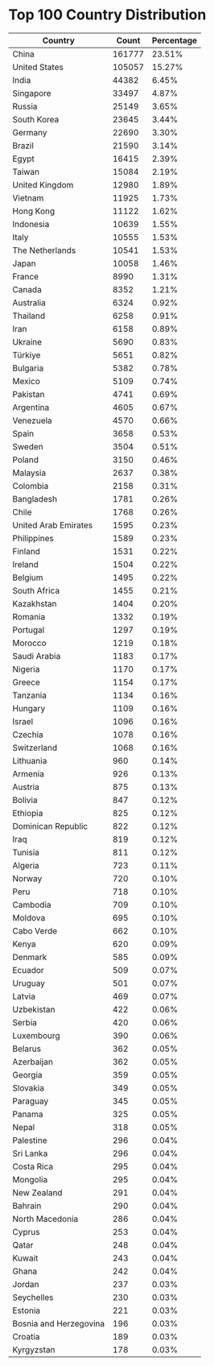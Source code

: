 # Top 100 Country Distribution
| Country | Count | Percentage |
|----|----|----|
| China | 161777 | 23.51% |
| United States | 105057 | 15.27% |
| India | 44382 | 6.45% |
| Singapore | 33497 | 4.87% |
| Russia | 25149 | 3.65% |
| South Korea | 23645 | 3.44% |
| Germany | 22690 | 3.30% |
| Brazil | 21590 | 3.14% |
| Egypt | 16415 | 2.39% |
| Taiwan | 15084 | 2.19% |
| United Kingdom | 12980 | 1.89% |
| Vietnam | 11925 | 1.73% |
| Hong Kong | 11122 | 1.62% |
| Indonesia | 10639 | 1.55% |
| Italy | 10555 | 1.53% |
| The Netherlands | 10541 | 1.53% |
| Japan | 10058 | 1.46% |
| France | 8990 | 1.31% |
| Canada | 8352 | 1.21% |
| Australia | 6324 | 0.92% |
| Thailand | 6258 | 0.91% |
| Iran | 6158 | 0.89% |
| Ukraine | 5690 | 0.83% |
| Türkiye | 5651 | 0.82% |
| Bulgaria | 5382 | 0.78% |
| Mexico | 5109 | 0.74% |
| Pakistan | 4741 | 0.69% |
| Argentina | 4605 | 0.67% |
| Venezuela | 4570 | 0.66% |
| Spain | 3658 | 0.53% |
| Sweden | 3504 | 0.51% |
| Poland | 3150 | 0.46% |
| Malaysia | 2637 | 0.38% |
| Colombia | 2158 | 0.31% |
| Bangladesh | 1781 | 0.26% |
| Chile | 1768 | 0.26% |
| United Arab Emirates | 1595 | 0.23% |
| Philippines | 1589 | 0.23% |
| Finland | 1531 | 0.22% |
| Ireland | 1504 | 0.22% |
| Belgium | 1495 | 0.22% |
| South Africa | 1455 | 0.21% |
| Kazakhstan | 1404 | 0.20% |
| Romania | 1332 | 0.19% |
| Portugal | 1297 | 0.19% |
| Morocco | 1219 | 0.18% |
| Saudi Arabia | 1183 | 0.17% |
| Nigeria | 1170 | 0.17% |
| Greece | 1154 | 0.17% |
| Tanzania | 1134 | 0.16% |
| Hungary | 1109 | 0.16% |
| Israel | 1096 | 0.16% |
| Czechia | 1078 | 0.16% |
| Switzerland | 1068 | 0.16% |
| Lithuania | 960 | 0.14% |
| Armenia | 926 | 0.13% |
| Austria | 875 | 0.13% |
| Bolivia | 847 | 0.12% |
| Ethiopia | 825 | 0.12% |
| Dominican Republic | 822 | 0.12% |
| Iraq | 819 | 0.12% |
| Tunisia | 811 | 0.12% |
| Algeria | 723 | 0.11% |
| Norway | 720 | 0.10% |
| Peru | 718 | 0.10% |
| Cambodia | 709 | 0.10% |
| Moldova | 695 | 0.10% |
| Cabo Verde | 662 | 0.10% |
| Kenya | 620 | 0.09% |
| Denmark | 585 | 0.09% |
| Ecuador | 509 | 0.07% |
| Uruguay | 501 | 0.07% |
| Latvia | 469 | 0.07% |
| Uzbekistan | 422 | 0.06% |
| Serbia | 420 | 0.06% |
| Luxembourg | 390 | 0.06% |
| Belarus | 362 | 0.05% |
| Azerbaijan | 362 | 0.05% |
| Georgia | 359 | 0.05% |
| Slovakia | 349 | 0.05% |
| Paraguay | 345 | 0.05% |
| Panama | 325 | 0.05% |
| Nepal | 318 | 0.05% |
| Palestine | 296 | 0.04% |
| Sri Lanka | 296 | 0.04% |
| Costa Rica | 295 | 0.04% |
| Mongolia | 295 | 0.04% |
| New Zealand | 291 | 0.04% |
| Bahrain | 290 | 0.04% |
| North Macedonia | 286 | 0.04% |
| Cyprus | 253 | 0.04% |
| Qatar | 248 | 0.04% |
| Kuwait | 243 | 0.04% |
| Ghana | 242 | 0.04% |
| Jordan | 237 | 0.03% |
| Seychelles | 230 | 0.03% |
| Estonia | 221 | 0.03% |
| Bosnia and Herzegovina | 196 | 0.03% |
| Croatia | 189 | 0.03% |
| Kyrgyzstan | 178 | 0.03% |
